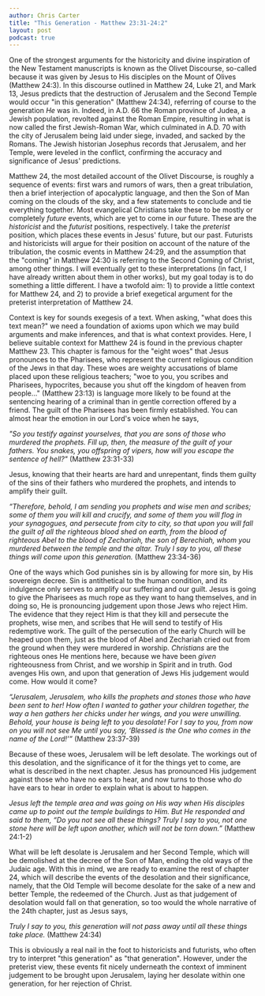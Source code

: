 ```yaml
---
author: Chris Carter
title: "This Generation - Matthew 23:31-24:2"
layout: post
podcast: true
---
```


One of the strongest arguments for the historicity and divine inspiration of the New Testament manuscripts is known as the Olivet Discourse, so-called because it was given by Jesus to His disciples on the Mount of Olives (Matthew 24:3). In this discourse outlined in Matthew 24, Luke 21, and Mark 13, Jesus predicts that the destruction of Jerusalem and the Second Temple would occur "in this generation" (Matthew 24:34), referring of course to the generation _He_ was in. Indeed, in A.D. 66 the Roman province of Judea, a Jewish population, revolted against the Roman Empire, resulting in what is now called the first Jewish-Roman War, which culminated in A.D. 70 with the city of Jerusalem being laid under siege, invaded, and sacked by the Romans. The Jewish historian Josephus records that Jerusalem, and her Temple, were leveled in the conflict, confirming the accuracy and significance of Jesus' predictions.

Matthew 24, the most detailed account of the Olivet Discourse, is roughly a sequence of events: first wars and rumors of wars, then a great tribulation, then a brief interjection of apocalyptic language, and then the Son of Man coming on the clouds of the sky, and a few statements to conclude and tie everything together. Most evangelical Christians take these to be mostly or completely _future_ events, which are yet to come in _our_ future. These are the _historicist_ and the _futurist_ positions, respectively. I take the _preterist_ position, which places these events in Jesus' future, but our past. Futurists and historicists will argue for their position on account of the nature of the tribulation, the cosmic events in Matthew 24:29, and the assumption that the "coming" in Matthew 24:30 is referring to the Second Coming of Christ, among other things. I will eventually get to these interpretations (in fact, I have already written about them in other works), but my goal today is to do something a little different. I have a twofold aim: 1) to provide a little context for Matthew 24, and 2) to provide a brief exegetical argument for the preterist interpretation of Matthew 24.

Context is key for sounds exegesis of a text. When asking, "what does this text mean?" we need a foundation of axioms upon which we may build arguments and make inferences, and that is what context provides. Here, I believe suitable context for Matthew 24 is found in the previous chapter Matthew 23. This chapter is famous for the "eight woes" that Jesus pronounces to the Pharisees, who represent the current religious condition of the Jews in that day. These woes are weighty accusations of blame placed upon these religious teachers; "woe to you, you scribes and Pharisees, hypocrites, because you shut off the kingdom of heaven from people..." (Matthew 23:13) is language more likely to be found at the sentencing hearing of a criminal than in gentle correction offered by a friend. The guilt of the Pharisees has been firmly established. You can almost hear the emotion in our Lord's voice when he says,

_"So you testify against yourselves, that you are sons of those who murdered the prophets. Fill up, then, the measure of the guilt of your fathers. You snakes, you offspring of vipers, how will you escape the sentence of hell?"_ (Matthew 23:31-33)

Jesus, knowing that their hearts are hard and unrepentant, finds them guilty of the sins of their fathers who murdered the prophets, and intends to amplify their guilt.

_“Therefore, behold, I am sending you prophets and wise men and scribes; some of them you will kill and crucify, and some of them you will flog in your synagogues, and persecute from city to city, so that upon you will fall the guilt of all the righteous blood shed on earth, from the blood of righteous Abel to the blood of Zechariah, the son of Berechiah, whom you murdered between the temple and the altar. Truly I say to you, all these things will come upon this generation._ (Matthew 23:34-36)

One of the ways which God punishes sin is by allowing for more sin, by His sovereign decree. Sin is antithetical to the human condition, and its indulgence only serves to amplify our suffering and our guilt. Jesus is going to give the Pharisees as much rope as they want to hang themselves, and in doing so, He is pronouncing judgement upon those Jews who reject Him. The evidence that they reject Him is that they kill and persecute the prophets, wise men, and scribes that He will send to testify of His redemptive work. The guilt of the persecution of the early Church will be heaped upon them, just as the blood of Abel and Zechariah cried out from the ground when they were murdered in worship. _Christians_ are the righteous ones He mentions here, because we have been _given_ righteousness from Christ, and we worship in Spirit and in truth. God avenges His own, and upon that generation of Jews His judgement would come. How would it come?

_“Jerusalem, Jerusalem, who kills the prophets and stones those who have been sent to her! How often I wanted to gather your children together, the way a hen gathers her chicks under her wings, and you were unwilling. Behold, your house is being left to you desolate! For I say to you, from now on you will not see Me until you say, ‘Blessed is the One who comes in the name of the Lord!’”_ (Matthew 23:37-39)

Because of these woes, Jerusalem will be left desolate. The workings out of this desolation, and the significance of it for the things yet to come, are what is described in the next chapter. Jesus has pronounced His judgement against those who have no ears to hear, and now turns to those who _do_ have ears to hear in order to explain what is about to happen.

_Jesus left the temple area and was going on His way when His disciples came up to point out the temple buildings to Him. But He responded and said to them, “Do you not see all these things? Truly I say to you, not one stone here will be left upon another, which will not be torn down.”_ (Matthew 24:1-2)

What will be left desolate is Jerusalem and her Second Temple, which will be demolished at the decree of the Son of Man, ending the old ways of the Judaic age. With this in mind, we are ready to examine the rest of chapter 24, which will describe the events of the desolation and their significance, namely, that the Old Temple will become desolate for the sake of a new and better Temple, the redeemed of the Church. Just as that judgement of desolation would fall on that generation, so too would the whole narrative of the 24th chapter, just as Jesus says,

_Truly I say to you, this generation will not pass away until all these things take place._ (Matthew 24:34)

This is obviously a real nail in the foot to historicists and futurists, who often try to interpret "this generation" as "that generation". However, under the preterist view, these events fit nicely underneath the context of imminent judgement to be brought upon Jerusalem, laying her desolate within one generation, for her rejection of Christ.
